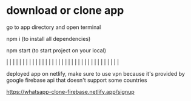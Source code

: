 # download or clone app 

go to app directory and open terminal 

npm i (to install all dependencies)

npm start (to start project on your local)

 
 | | | | | | | | | | | | | | | | | | | | | | | | | | | | | | | | | | |
 
deployed app on netlify, make sure to use vpn because it's provided by google firebase api that doesn't support some countries

https://whatsapp-clone-firebase.netlify.app/signup
